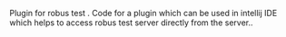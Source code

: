 Plugin for robus test .
Code for a plugin which can be used in intellij  IDE which helps to access robus test server directly from the server..
